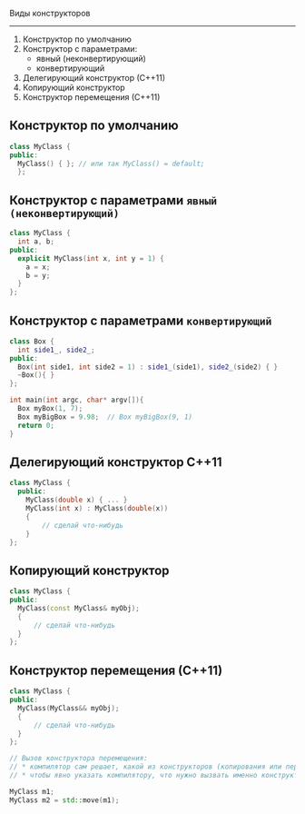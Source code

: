 Виды конструкторов
***

1. Конструктор по умолчанию
2. Конструктор с параметрами:
    * явный (неконвертирующий) 
    * конвертирующий
3. Делегирующий конструктор (С++11)
4. Копирующий конструктор
5. Конструктор перемещения (С++11)

Конструктор по умолчанию
---

```cpp
class MyClass {
public:
  MyClass() { }; // или так MyClass() = default; 
  };
```

Конструктор с параметрами `явный (неконвертирующий)`
---

```cpp
class MyClass {
  int a, b;
public:
  explicit MyClass(int x, int y = 1) { 
    a = x; 
    b = y;
  } 
};
```

Конструктор с параметрами `конвертирующий`
---

```cpp
class Box {
  int side1_, side2_;
public:
  Box(int side1, int side2 = 1) : side1_(side1), side2_(side2) { }
  ~Box(){ }
};

int main(int argc, char* argv[]){
  Box myBox(1, 7);
  Box myBigBox = 9.98;  // Box myBigBox(9, 1)
  return 0;
}
```

Делегирующий конструктор C++11
---

```cpp
class MyClass {
  public:
    MyClass(double x) { ... }
    MyClass(int x) : MyClass(double(x))
    {
        // сделай что-нибудь
    }
};
```

Копирующий конструктор
---

```cpp
class MyClass {
public:
  MyClass(const MyClass& myObj);
  {
      // сделай что-нибудь
  }
};
```

Конструктор перемещения (С++11)
---

```cpp
class MyClass {
public:
  MyClass(MyClass&& myObj);
  {
      // сделай что-нибудь
  }
};

// Вызов конструктора перемещения:
// * компилятор сам решает, какой из конструкторов (копирования или перемещения) вызвать
// * чтобы явно указать компилятору, что нужно вызвать именно конструктор перемещения, имя вызываемого объекта передается в функцию std::move

MyClass m1;
MyClass m2 = std::move(m1);
```
